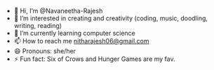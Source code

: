 - 👋 Hi, I’m @Navaneetha-Rajesh
- 👀 I’m interested in creating and creativity (coding, music, doodling, writing, reading)
- 🌱 I’m currently learning computer science
- 📫 How to reach me nitharajesh06@gmail.com
- 😄 Pronouns: she/her
- ⚡ Fun fact: Six of Crows and Hunger Games are my fav.

<!---
Navaneetha-Rajesh/Navaneetha-Rajesh is a ✨ special ✨ repository because its `README.md` (this file) appears on your GitHub profile.
You can click the Preview link to take a look at your changes.
--->
